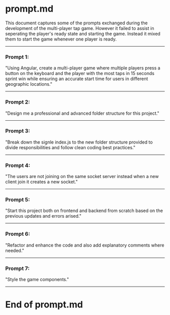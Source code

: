 # prompt.md

This document captures some of the prompts exchanged during the development of the multi-player tap game. However it failed to assist in seperating the player's ready state and starting the game. Instead it mixed them to start the game whenever one player is ready.

---

### Prompt 1:
"Using Angular, create a multi-player game where multiple players press a button on the keyboard and the player with the most taps in 15 seconds sprint win while ensuring an accurate start time for users in different geographic locations."

---

### Prompt 2:
"Design me a professional and advanced folder structure for this project."

---

### Prompt 3:
"Break down the signle index.js to the new folder structure provided to divide responsibilities and follow clean coding best practices."

---

### Prompt 4:
"The users are not joining on the same socket server instead when a new client join it creates a new socket."

---

### Prompt 5:
"Start this project both on frontend and backend from scratch based on the previous updates and errors arised."

---

### Prompt 6:
"Refactor and enhance the code and also add explanatory comments where needed."

---

### Prompt 7:
"Style the game components."

---

# End of prompt.md
